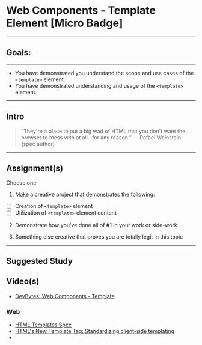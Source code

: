 # Web Components - Template Element [Micro Badge]

------

## Goals:

------

- You have demonstrated you understand the scope and use cases of the `<template>` element.
- You have demonstrated understanding and usage of the `<template>` element.

-----

## Intro

> “They're a place to put a big wad of HTML that you don't want the browser to mess with at all...for any reason.” ― Rafael Weinstein (spec author)

-----

## Assignment(s)

Choose one:

1) Make a creative project that demonstrates the following:
- [ ] Creation of `<template>` element
- [ ] Utilization of `<template>` element content

2) Demonstrate how you've done all of #1 in your work or side-work

3) Something else creative that proves you are totally legit in this topic

---------------

## Suggested Study

## Video(s)
- [DevBytes: Web Components - Template](https://www.youtube.com/watch?v=qC5xK6H0GlQ)

### Web
- [HTML Templates Spec](https://www.w3.org/TR/html-templates/)
- [HTML's New Template Tag: Standardizing client-side templating](http://www.html5rocks.com/en/tutorials/webcomponents/template/)
- [<template> - MDN](https://developer.mozilla.org/en-US/docs/Web/HTML/Element/template)
- [Introduction to the template elements](http://webcomponents.org/articles/introduction-to-template-element/)

-----

  *Is this badge missing something? Submit a PR and review it with a master in this category*
